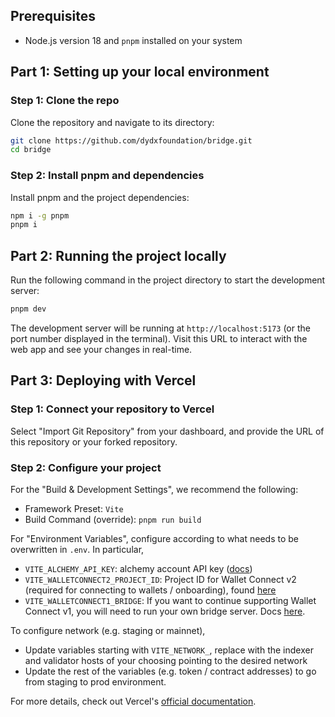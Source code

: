 ## Prerequisites

- Node.js version 18 and `pnpm` installed on your system

## Part 1: Setting up your local environment

### Step 1: Clone the repo

Clone the repository and navigate to its directory:

```bash
git clone https://github.com/dydxfoundation/bridge.git
cd bridge
```

### Step 2: Install pnpm and dependencies

Install pnpm and the project dependencies:

```bash
npm i -g pnpm
pnpm i
```

## Part 2: Running the project locally

Run the following command in the project directory to start the development server:

```bash
pnpm dev
```

The development server will be running at `http://localhost:5173` (or the port number displayed in the terminal). Visit this URL to interact with the web app and see your changes in real-time.

## Part 3: Deploying with Vercel

### Step 1: Connect your repository to Vercel

Select "Import Git Repository" from your dashboard, and provide the URL of this repository or your forked repository.

### Step 2: Configure your project

For the "Build & Development Settings", we recommend the following:

- Framework Preset: `Vite`
- Build Command (override): `pnpm run build`

For "Environment Variables", configure according to what needs to be overwritten in `.env`. In particular,

- `VITE_ALCHEMY_API_KEY`: alchemy account API key ([docs](https://docs.alchemy.com/docs/alchemy-quickstart-guide#1key-create-an-alchemy-key))
- `VITE_WALLETCONNECT2_PROJECT_ID`: Project ID for Wallet Connect v2 (required for connecting to wallets / onboarding), found [here](https://cloud.walletconnect.com/app)
- `VITE_WALLETCONNECT1_BRIDGE`: If you want to continue supporting Wallet Connect v1, you will need to run your own bridge server. Docs [here](https://github.com/WalletConnect/node-walletconnect-bridge/blob/master/OLD-README.md).

To configure network (e.g. staging or mainnet),

- Update variables starting with `VITE_NETWORK_`, replace with the indexer and validator hosts of your choosing pointing to the desired network
- Update the rest of the variables (e.g. token / contract addresses) to go from staging to prod environment.

For more details, check out Vercel's [official documentation](https://vercel.com/docs).

